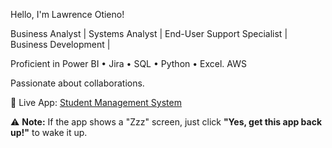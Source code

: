 Hello, I'm Lawrence Otieno!

Business Analyst | Systems Analyst | End-User Support Specialist | Business Development | 

Proficient in Power BI • Jira • SQL • Python • Excel. AWS

Passionate about collaborations. 

🚀 Live App: [Student Management System](https://student-managing-system.streamlit.app/)

⚠️ **Note:** If the app shows a "Zzz" screen, just click **"Yes, get this app back up!"** to wake it up.
